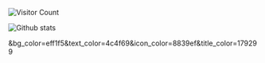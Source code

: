 ![Visitor Count](https://profile-counter.glitch.me/tiendu/count.svg)

![Github stats](https://github-readme-stats.vercel.app/api?username=tiendu&theme=highcontrast&show_icons=true&count_private=true)

&bg_color=eff1f5&text_color=4c4f69&icon_color=8839ef&title_color=179299 
